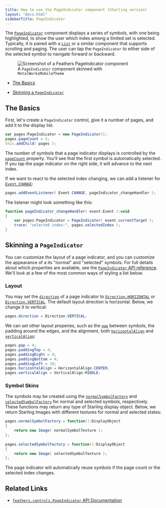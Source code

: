 ```yaml
---
title: How to use the PageIndicator component (Starling version)
layout: "docs.html"
sidebarTitle: PageIndicator
---
```


The [`PageIndicator`](/api-reference/feathers/controls/PageIndicator.html) component displays a series of symbols, with one being highlighted, to show the user which index among a limited set is selected. Typically, it is paired with a [`List`](./list.md) or a similar component that supports scrolling and paging. The user can tap the `PageIndicator` to either side of the selected symbol to navigate forward or backward.

<figure>
<img src="/learn/as3-starling/images/page-indicator.png" srcset="/learn/as3-starling/images/page-indicator@2x.png 2x" alt="Screenshot of a Feathers PageIndicator component" />
<figcaption>A <code>PageIndicator</code> component skinned with <code>MetalWorksMobileTheme</code></figcaption>
</figure>

- [The Basics](#the-basics)

- [Skinning a `PageIndicator`](#skinning-a-pageindicator)

## The Basics

First, let's create a `PageIndicator` control, give it a number of pages, and add it to the display list.

```actionscript
var pages:PageIndicator = new PageIndicator();
pages.pageCount = 5;
this.addChild( pages );
```

The number of symbols that a page indicator displays is controlled by the [`pageCount`](/api-reference/feathers/controls/PageIndicator.html#pageCount) property. You'll see that the first symbol is automatically selected. If you tap the page indicator on the right side, it will advance to the next index.

If we want to react to the selected index changing, we can add a listener for [`Event.CHANGE`](/api-reference/feathers/controls/PageIndicator.html#event:change):

```actionscript
pages.addEventListener( Event.CHANGE, pageIndicator_changeHandler );
```

The listener might look something like this:

```actionscript
function pageIndicator_changeHandler( event:Event ):void
{
    var pages:PageIndicator = PageIndicator( event.currentTarget );
    trace( "selected index:", pages.selectedIndex );
}
```

## Skinning a `PageIndicator`

You can customize the layout of a page indicator, and you can customize the appearance of a its "normal" and "selected" symbols. For full details about which properties are available, see the [`PageIndicator` API reference](/api-reference/feathers/controls/PageIndicator.html). We'll look at a few of the most common ways of styling a list below.

### Layout

You may set the [`direction`](/api-reference/feathers/controls/PageIndicator.html#direction) of a page indicator to [`Direction.HORIZONTAL`](/api-reference/feathers/layout/Direction.html#HORIZONTAL) or [`Direction.VERTICAL`](/api-reference/feathers/layout/Direction.html#VERTICAL). The default layout direction is horizontal. Below, we change it to vertical:

```actionscript
pages.direction = Direction.VERTICAL;
```

We can set other layout properies, such as the [`gap`](/api-reference/feathers/controls/PageIndicator.html#gap) between symbols, the padding around the edges, and the alignment, both [`horizontalAlign`](/api-reference/feathers/controls/PageIndicator.html#horizontalAlign) and [`verticalAlign`](/api-reference/feathers/controls/PageIndicator.html#verticalAlign):

```actionscript
pages.gap = 4;
pages.paddingTop = 4;
pages.paddingRight = 4;
pages.paddingBottom = 4;
pages.paddingLeft = 10;
pages.horizontalAlign = HorizontalAlign.CENTER;
pages.verticalAlign = VerticalAlign.MIDDLE;
```

### Symbol Skins

The symbols may be created using the [`normalSymbolFactory`](/api-reference/feathers/controls/PageIndicator.html#normalSymbolFactory) and [`selectedSymbolFactory`](/api-reference/feathers/controls/PageIndicator.html#selectedSymbolFactory) for normal and selected symbols, respectively. These functions may return any type of Starling display object. Below, we return Starling Images with different textures for normal and selected states:

```actionscript
pages.normalSymbolFactory = function():DisplayObject
{
    return new Image( normalSymbolTexture );
};
 
pages.selectedSymbolFactory = function():DisplayObject
{
    return new Image( selectedSymbolTexture );
};
```

The page indicator will automatically reuse symbols if the page count or the selected index changes.

## Related Links

- [`feathers.controls.PageIndicator` API Documentation](/api-reference/feathers/controls/PageIndicator.html)
